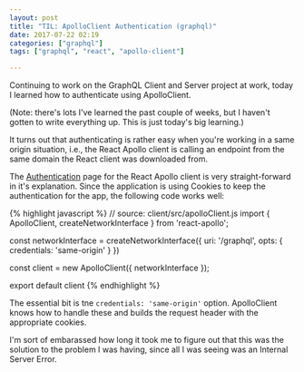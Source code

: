 ```yaml
---
layout: post
title: "TIL: ApolloClient Authentication (graphql)"
date: 2017-07-22 02:19
categories: ["graphql"]
tags: ["graphql", "react", "apollo-client"]

---
```


Continuing to work on the GraphQL Client and Server project at work,
today I learned how to authenticate using ApolloClient.

(Note: there's lots I've learned the past couple of weeks, but I
haven't gotten to write everything up. This is just today's big
learning.)

It turns out that authenticating is rather easy when you're working in
a same origin situation, i.e., the React Apollo client is calling an
endpoint from the same domain the React client was downloaded from.

The [Authentication](http://dev.apollodata.com/react/auth.html) page
for the React Apollo client is very straight-forward in it's
explanation. Since the application is using Cookies to keep the
authentication for the app, the following code works well:

{% highlight javascript %}
// source: client/src/apolloClient.js
import { ApolloClient, createNetworkInterface } from 'react-apollo';

const networkInterface = createNetworkInterface({
  uri: '/graphql',
  opts: {
    credentials: 'same-origin'
  }
})

const client = new ApolloClient({
  networkInterface
});

export default client
{% endhighlight %}

The essential bit is tne `credentials: 'same-origin'`
option. ApolloClient knows how to handle these and builds the request
header with the appropriate cookies.

I'm sort of embarassed how long it took me to figure out that this was
the solution to the problem I was having, since all I was seeing was
an Internal Server Error.
